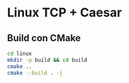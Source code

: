 # Linux TCP + Caesar

## Build con CMake
```bash
cd linux
mkdir -p build && cd build
cmake ..
cmake --build . -j
